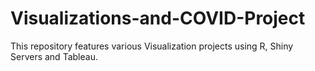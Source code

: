 # Visualizations-and-COVID-Project
This repository features various Visualization projects using R, Shiny Servers and Tableau.
